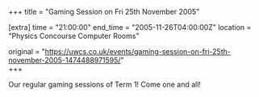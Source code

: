 +++
title = "Gaming Session on Fri 25th November 2005"

[extra]
time = "21:00:00"
end_time = "2005-11-26T04:00:00Z"
location = "Physics Concourse Computer Rooms"

original = "https://uwcs.co.uk/events/gaming-session-on-fri-25th-november-2005-1474488971595/"    
+++

Our regular gaming sessions of Term 1\! Come one and all\!

